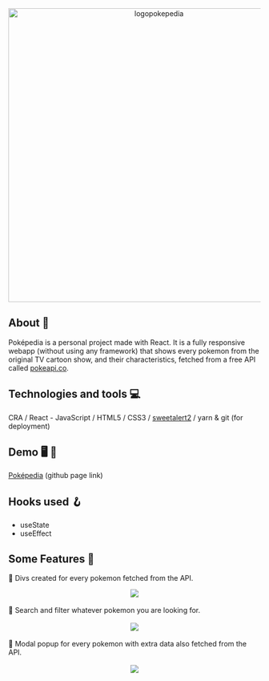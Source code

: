 <div align="center">
<img width="586" alt="logopokepedia" src="https://user-images.githubusercontent.com/87493125/133675989-22906dee-de2a-450d-827f-c590d3cdda3e.png">
</div>

## About 📝
Poképedia is a personal project made with React. It is a fully responsive webapp (without using any framework) that shows every pokemon from the original TV cartoon show, and their characteristics, fetched from a free API called <a href="https://pokeapi.co/">pokeapi.co</a>.  

## Technologies and tools :computer:
CRA / React - JavaScript / HTML5 / CSS3 / <a href="https://sweetalert2.github.io">sweetalert2</a> / yarn & git (for deployment)

## Demo 🖥️ 📲
<a href="https://lucasrimondi.github.io/Pokepedia/">Poképedia</a> (github page link)

## Hooks used 🪝
- useState
- useEffect

## Some Features 🔧
📌 Divs created for every pokemon fetched from the API. <br> 
<div align="center">
<img src="https://user-images.githubusercontent.com/87493125/133683840-6ff22cfc-ae42-4ce0-b2cc-bfee11c963f8.gif">
</div>
<br>
📌 Search and filter whatever pokemon you are looking for. <br><br>
<div align="center">
<img src="https://user-images.githubusercontent.com/87493125/133683084-2b64de93-4448-4eef-9f19-adb08904cf66.gif">
</div>
<br>
📌 Modal popup for every pokemon with extra data also fetched from the API. <br><br>
<div align="center">
<img src="https://user-images.githubusercontent.com/87493125/133683281-50cabdfc-5620-4503-bd77-64d801707c0f.gif">
</div>
<br>




